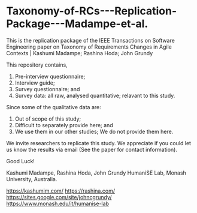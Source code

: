 # Taxonomy-of-RCs---Replication-Package---Madampe-et-al.
This is the replication package of the IEEE Transactions on Software Engineering paper on Taxonomy of Requirements Changes in Agile Contexts | Kashumi Madampe; Rashina Hoda; John Grundy

This repository contains,
1. Pre-interview questionnaire;
2. Interview guide;
3. Survey questionnaire; and
4. Survey data: all raw, analysed quantitative;
relavant to this study.

Since some of the qualitative data are:
1. Out of scope of this study;
2. Difficult to separately provide here; and
3. We use them in our other studies;
We do not provide them here.

We invite researchers to replicate this study. We appreciate if you could let us know the results via email (See the paper for contact information).

Good Luck!

Kashumi Madampe, Rashina Hoda, John Grundy
HumaniSE Lab,
Monash University, Australia.

https://kashumim.com/
https://rashina.com/
https://sites.google.com/site/johncgrundy/
https://www.monash.edu/it/humanise-lab

